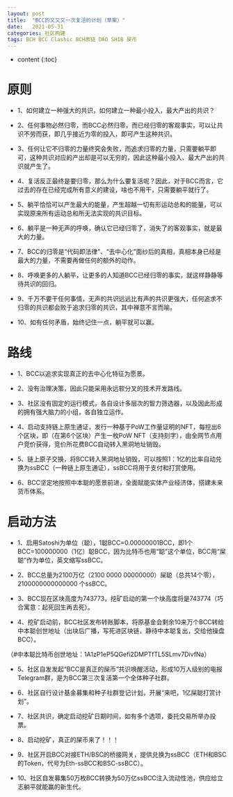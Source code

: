 ```yaml
---
layout: post
title:  "BCC的又又又一次复活的计划（草案）"
date:   2021-05-31
categories: 社区构建
tags: BCH BCC Clashic BCH原链 DAO SHIB 屎币
---
```


* content
{:toc}

# 原则

* 1、如何建立一种强大的共识，如何建立一种最小投入，最大产出的共识？

* 2、任何事物必然归零，而BCC必然归零，而已经归零的客观事实，可以让共识不劳而获，即几乎接近为零的投入，即可产生这种共识。

* 3、任何让它不归零的力量终究会失败，而追求归零的力量，只需要躺平即可，这种共识对应的产出却是可以无穷的，因此这种最小投入、最大产出的共识就产生了。

* 4、复活反正最终是要归零，那么为什么要复活呢？因此，对于BCC而言，它过去的存在已经完成所有意义的建设，啥也不用干，只需要躺平就行了。

* 5、躺平恰恰可以产生最大的能量，产生超越一切有形运动总和的能量，可以实现原来所有运动总和所无法实现的共识目标。

* 6、躺平是一种无声的呼唤，确认它已经归零了，消失了的客观事实，就是最大的力量。

* 7、BCC的归零是“代码即法律”、“去中心化”面纱后的真相，真相本身已经是最大的力量，不需要再做任何的额外的动作。

* 8、呼唤更多的人躺平，让更多的人知道BCC已经归零的事实，就这样静静等待共识的回归。

* 9、千万不要干任何事情，无声的共识远远比有声的共识更强大，任何追求不归零的共识都会败于追求归零的共识，其中禅意不言而喻。

* 10、如有任何矛盾，始终记住一点，躺平就可以赢。

# 路线

* 1、BCC以追求实现真正的去中心化特征为愿景。

* 2、没有治理决策，因此只能采用永远软分叉的技术开发路线。

* 3、社区没有固定的运行模式，各自设计多层次的智力筛选器，以及因此形成的拥有强大脑力的小组，各自独立运作。

* 4、启动支持链上原生通证，发行一种基于PoW工作量证明的NFT，每挖出6个区块，即（在第6个区块）产生一枚PoW NFT（支持刻字），由全网节点用户竞价获得，竞价所花费BCC自动转入黑洞地址销毁。

* 5、链上原子交换，将BCC转入黑洞地址销毁，可以按照1：1亿的比率自动兑换为ssBCC（一种链上原生通证），ssBCC将用于支付和打赏使用。

* 6、BCC坚定地按照中本聪的愿景前进，全面赋能实体产业经济体，搭建未来货币体系。

# 启动方法

* 1、启用Satoshi为单位（聪），1聪BCC=0.00000001BCC，即1个BCC=100000000（1亿）聪BCC，因为比特币也用“聪”这个单位，BCC用“屎聪”作为单位，英文缩写ssBCC。

* 2、BCC总量为2100万亿（2100 0000 00000000）屎聪（总共14个零），2100000000000000 个ssBCC。

* 3、BCC现在区块高度为743773，挖矿启动的第一个块高度将是743774（巧合寓意：起死回生再去死）。

* 4、挖矿启动前，BCC社区发布转账脚本，将原基金会剩余10来万个BCC转给中本聪创世地址（出块后广播，写死进区块链，静待中本聪复出，交给他操盘BCC）。

（#中本聪比特币创世地址：1A1zP1eP5QGefi2DMPTfTL5SLmv7DivfNa）

* 5、社区自发发起“BCC是真正的屎币”共识唤醒活动，形成10万人级别的电报Telegram群，是为BCC第三次复活第一个全体种子社群。

* 6、社区自行设计基金募集和种子社群登记计划，开展“来吧，1亿屎聪打赏计划”。

* 7、社区共识，确定启动挖矿日期时间，如有多个选项，委托交易所举办投票。

* 8、启动挖矿，真正的屎币来了！！！

* 9、社区开启BCC对接ETH/BSC的桥接网关，提供兑换为ssBCC（ETH和BSC的Token，代号为Eth-ssBCC和BSC-ssBCC）。

* 10、社区自发募集50万枚BCC转换为50万亿ssBCC注入流动性池，供应给立志躺平就能赢的新生代。